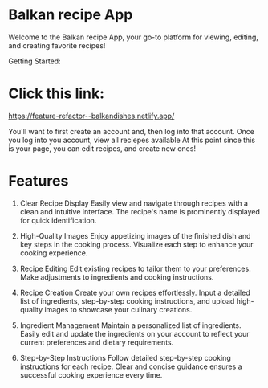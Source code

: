 # Balkan recipe App
Welcome to the Balkan recipe App, your go-to platform for viewing, editing, and creating favorite recipes!

Getting Started:

# Click this link:
https://feature-refactor--balkandishes.netlify.app/

You'll want to first create an account and, then log into that account. 
Once you log into you account, view all reciepes available 
At this point since this is your page, you can edit recipes, and create new ones!



# Features
1. Clear Recipe Display
Easily view and navigate through recipes with a clean and intuitive interface. The recipe's name is prominently displayed for quick identification.

2. High-Quality Images
Enjoy appetizing images of the finished dish and key steps in the cooking process. Visualize each step to enhance your cooking experience.

3. Recipe Editing
Edit existing recipes to tailor them to your preferences. Make adjustments to ingredients and cooking instructions.

5. Recipe Creation
Create your own recipes effortlessly. Input a detailed list of ingredients, step-by-step cooking instructions, and upload high-quality images to showcase your culinary creations.

6. Ingredient Management
Maintain a personalized list of ingredients. Easily edit and update the ingredients on your account to reflect your current preferences and dietary requirements.

7. Step-by-Step Instructions
Follow detailed step-by-step cooking instructions for each recipe. Clear and concise guidance ensures a successful cooking experience every time.

